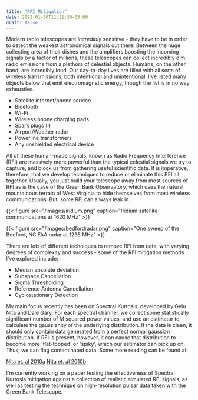 ```yaml
---
title: "RFI Mitigation"
date: 2022-01-30T11:21:36-05:00
draft: false
---
```



Modern radio telescopes are *incredibly* sensitive - they have to be in order to detect the weakest astronomical signals out there! Between the huge collecting area of their dishes and the amplifiers boosting the incoming signals by a factor of millions, these telescopes can collect incredibly dim radio emissions from a plethora of celestial objects. Humans, on the other hand, are incredibly loud. Our day-to-day lives are filled with all sorts of wireless transmissions, both intentional and unintentional. I've listed many objects below that emit electromagnetic energy, though the list is in no way exhaustive.

 - Satellite internet/phone service
 - Bluetooth
 - Wi-Fi
 - Wireless phone charging pads
 - Spark plugs (!)
 - Airport/Weather radar
 - Powerline transformers
 - Any unshielded electrical device

All of these human-made signals, known as Radio Frequency Interference (RFI) are massively more powerful than the typical celestial signals we try to capture, and block us from gathering useful scientific data. It is imperative, therefore, that we develop techniques to reduce or eliminate this RFI all together. Usually, you just build your telescope away from most sources of RFI as is the case of the Green Bank Observatory, which uses the natural mountainous terrain of West Virginia to hide themselves from most wireless communications. But, some RFI can always leak in.

{{< figure src="/images/iridium.png"
caption="Iridium satellite communications at 1620 MHz" >}}


{{< figure src="/images/bedfordradar.png"
caption="One sweep of the Bedford, NC FAA radar at 1235 MHz" >}}

There are lots of different techniques to remove RFI from data, with varying degrees of complexity and success - some of the RFI mitigation methods I've explored include:

 - Median absolute deviation
 - Subspace Cancellation
 - Sigma Thresholding
 - Reference Antenna Cancellation
 - Cyclostationary Detection

My main focus recently has been on Spectral Kurtosis, developed by Gelu Nita and Dale Gary. For each spectral channel, we collect some statistically significant number of *M* squared power values, and use an estimator to calculate the gaussianity of the underlying distribution. If the data is clean, it should only contain data generated from a perfect normal gaussian distribution. If RFI is present, however, it can cause that distribution to become more 'flat-topped' or 'spiky', which our estimator can pick up on. Thus, we can flag contaminated data. Some more reading can be found at:

[Nita et. al 2010a](https://academic.oup.com/mnrasl/article/406/1/L60/1041152?login=false)
[Nita et. al 2010b](https://iopscience.iop.org/article/10.1086/652409)


I'm currently working on a paper testing the effectiveness of Spectral Kurtosis mitigation against a collection of realistic simulated RFI signals, as well as testing the technique on high-resolution pulsar data taken with the Green Bank Telescope.


<!-- {{< figure src="/post/images/sample_image.jpg"
caption="Photo by Tim Mossholder on Unsplash" >}} -->
